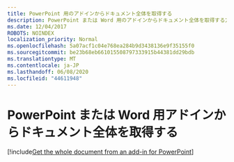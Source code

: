 ```yaml
---
title: PowerPoint 用のアドインからドキュメント全体を取得する
description: PowerPoint または Word 用のアドインからドキュメント全体を取得する方法について説明します。
ms.date: 12/04/2017
ROBOTS: NOINDEX
localization_priority: Normal
ms.openlocfilehash: 5a07acf1c04e768ea284b9d3438136e9f35155f0
ms.sourcegitcommit: be23b68eb661015508797333915b44381dd29bdb
ms.translationtype: MT
ms.contentlocale: ja-JP
ms.lasthandoff: 06/08/2020
ms.locfileid: "44611948"
---
```

# <a name="get-the-whole-document-from-an-add-in-for-powerpoint-or-word"></a>PowerPoint または Word 用アドインからドキュメント全体を取得する

[!include[Get the whole document from an add-in for PowerPoint](../includes/file-get-the-whole-document-from-an-add-in-for-powerpoint-or-word.md)]
